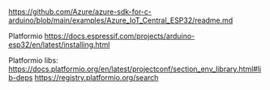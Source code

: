 
https://github.com/Azure/azure-sdk-for-c-arduino/blob/main/examples/Azure_IoT_Central_ESP32/readme.md

Platformio
https://docs.espressif.com/projects/arduino-esp32/en/latest/installing.html

Platformio libs:
https://docs.platformio.org/en/latest/projectconf/section_env_library.html#lib-deps
https://registry.platformio.org/search

